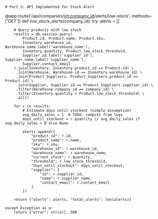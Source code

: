 ```
# Part 3: API Implemented for Stock Alert

```
@app.route('/api/companies/<int:company_id>/alerts/low-stock', methods=['GET'])
def low_stock_alerts(company_id):
    try:
        alerts = []
        
        # Query products with low stock
        results = db.session.query(
            Product.id, Product.name, Product.sku,
            Inventory.warehouse_id, Warehouse.name.label('warehouse_name'),
            Inventory.quantity, Product.low_stock_threshold,
            Supplier.id.label('supplier_id'), Supplier.name.label('supplier_name'),
            Supplier.contact_email
        ).join(Inventory, Inventory.product_id == Product.id) \
         .join(Warehouse, Warehouse.id == Inventory.warehouse_id) \
         .join(Product_Suppliers, Product_Suppliers.product_id == Product.id) \
         .join(Supplier, Supplier.id == Product_Suppliers.supplier_id) \
         .filter(Warehouse.company_id == company_id) \
         .filter(Inventory.quantity < Product.low_stock_threshold) \
         .all()
        
        for r in results:
            # Estimate days until stockout (simple assumption)
            avg_daily_sales = 1  # TODO: compute from logs
            days_until_stockout = r.quantity // avg_daily_sales if avg_daily_sales > 0 else None
            
            alerts.append({
                "product_id": r.id,
                "product_name": r.name,
                "sku": r.sku,
                "warehouse_id": r.warehouse_id,
                "warehouse_name": r.warehouse_name,
                "current_stock": r.quantity,
                "threshold": r.low_stock_threshold,
                "days_until_stockout": days_until_stockout,
                "supplier": {
                    "id": r.supplier_id,
                    "name": r.supplier_name,
                    "contact_email": r.contact_email
                }
            })
        
        return {"alerts": alerts, "total_alerts": len(alerts)}

    except Exception as e:
        return {"error": str(e)}, 500

```
